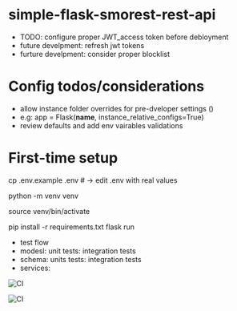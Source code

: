 # simple-flask-smorest-rest-api

- TODO: configure proper JWT_access token before debloyment
- future develpment: refresh jwt tokens
- furture develpment: consider proper blocklist
# Config todos/considerations
- allow instance folder overrides for pre-dveloper settings ()
- e.g: app = Flask(__name__, instance_relative_configs=True)
- review defaults and add env vairables validations
# First-time setup
cp .env.example .env      # → edit .env with real values

python -m venv venv

source venv/bin/activate

pip install -r requirements.txt
flask run
- test flow
- modesl: unit tests: integration tests
- schema: units tests: integration tests
- services:

![CI](https://github.com/MosElAgab/simple-flask-smorest-rest-api/actions/workflows/ci.yml/badge.svg)

![CI](https://github.com/MosElAgab/simple-flask-smorest-rest-api/.github/workflows/CI.yml/badge.svg)
